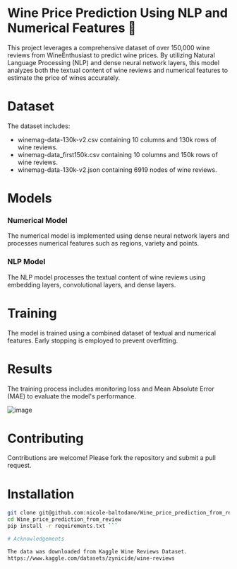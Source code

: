 # Wine Price Prediction Using NLP and Numerical Features 🍷

This project leverages a comprehensive dataset of over 150,000 wine reviews from WineEnthusiast to predict wine prices. By utilizing Natural Language Processing (NLP) and dense neural network layers, this model analyzes both the textual content of wine reviews and numerical features to estimate the price of wines accurately.

# Dataset

The dataset includes:

- winemag-data-130k-v2.csv containing 10 columns and 130k rows of wine reviews.
- winemag-data_first150k.csv containing 10 columns and 150k rows of wine reviews.
- winemag-data-130k-v2.json containing 6919 nodes of wine reviews.

# Models

### Numerical Model
The numerical model is implemented using dense neural network layers and processes numerical features such as regions, variety and points.

### NLP Model
The NLP model processes the textual content of wine reviews using embedding layers, convolutional layers, and dense layers.

# Training
The model is trained using a combined dataset of textual and numerical features. Early stopping is employed to prevent overfitting.

# Results

The training process includes monitoring loss and Mean Absolute Error (MAE) to evaluate the model's performance. 

![image](https://github.com/user-attachments/assets/b631a8b7-b883-46cd-9785-30948887f933)

# Contributing

Contributions are welcome! Please fork the repository and submit a pull request.

# Installation 

```bash
git clone git@github.com:nicole-baltodano/Wine_price_prediction_from_review.git
cd Wine_price_prediction_from_review
pip install -r requirements.txt ```

# Acknowledgements

The data was downloaded from Kaggle Wine Reviews Dataset.
https://www.kaggle.com/datasets/zynicide/wine-reviews


